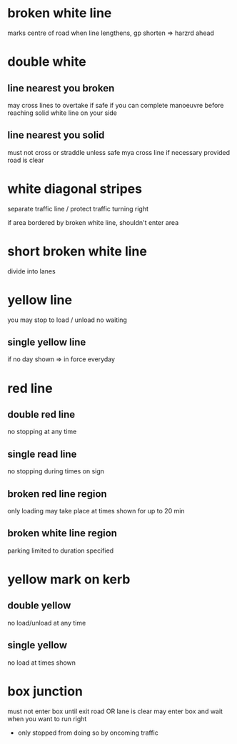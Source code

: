 # broken white line 
marks centre of road
when line lengthens, gp shorten => harzrd ahead

# double white 
## line nearest you broken
may cross lines to overtake if safe
if you can complete manoeuvre before reaching solid white line on your side

## line nearest you solid
must not cross or straddle unless safe
mya cross line if necessary provided road is clear

# white diagonal stripes
separate traffic line / protect traffic turning right

if area bordered by broken white line, shouldn't enter area

# short broken white line
divide into lanes


# yellow line
you may stop to load / unload
no waiting

## single yellow line
if no day shown => in force everyday


# red line
## double red line
no stopping at any time

## single read line
no stopping during times on sign

## broken red line region
only loading may take place at times shown for up to 20 min

## broken white line region
parking limited to duration specified 


# yellow mark on kerb
## double yellow
no load/unload at any time

## single yellow
no load at times shown



# box junction
must not enter box until exit road OR lane is clear
may enter box and wait when you want to run right
  - only stopped from doing so by oncoming traffic






